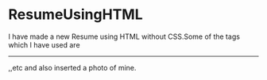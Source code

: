 # ResumeUsingHTML
I have made a new Resume using HTML without CSS.Some of the tags which I have used are <hr>,<table>,etc and also inserted a photo of mine.
